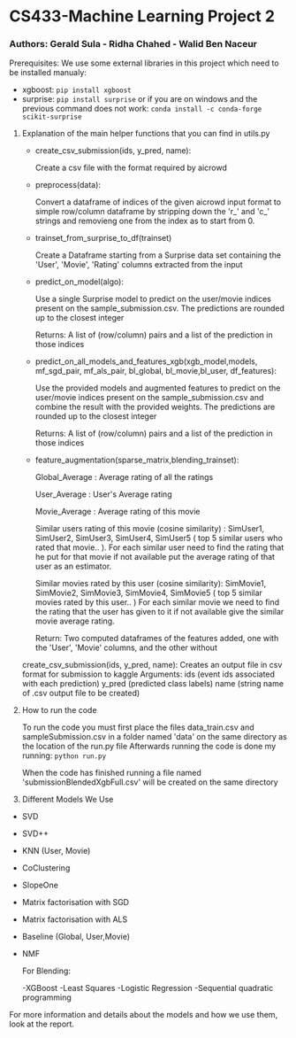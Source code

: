 

# CS433-Machine Learning Project 2

### Authors: Gerald Sula - Ridha Chahed - Walid Ben Naceur

Prerequisites:
We use some external libraries in this project which need to be installed manualy:

- xgboost:
	`pip install xgboost`
- surprise:
	`pip install surprise`
	or if you are on windows and the previous command does not work:
	`conda install -c conda-forge scikit-surprise`
	

1. Explanation of the main helper functions that you can find in utils.py

    - create_csv_submission(ids, y_pred, name):

        Create a csv file with the format required by aicrowd
        
    - preprocess(data):
    
        Convert a dataframe of indices of the given aicrowd input format to simple row/column dataframe by stripping down the 'r_' and 'c_' strings and removieng one from the index as to start from 0.
        
    - trainset_from_surprise_to_df(trainset)
    
        Create a Dataframe starting from a Surprise data set containing the 'User', 'Movie', 'Rating' columns extracted from the input
    
    - predict_on_model(algo):
    
        Use a single Surprise model to predict on the user/movie indices present on the sample_submission.csv. The predictions are rounded up to the closest integer
		
    	Returns:
        A list of (row/column) pairs and a list of the prediction in those indices
            
    - predict_on_all_models_and_features_xgb(xgb_model,models, mf_sgd_pair, mf_als_pair, bl_global, bl_movie,bl_user, df_features):
    
        Use the provided models and augmented features to predict on the user/movie indices present on the sample_submission.csv and combine the result with the provided weights. The predictions are rounded up to the closest integer
		
		Returns:
        A list of (row/column) pairs and a list of the prediction in those indices
        
		

    - feature_augmentation(sparse_matrix,blending_trainset):

	     Global_Average : Average rating of all the ratings
      
	     User_Average : User's Average rating
     
	     Movie_Average : Average rating of this movie
     
	     Similar users rating of this movie (cosine similarity) :
	     SimUser1, SimUser2, SimUser3, SimUser4, SimUser5 ( top 5 similar 		users who rated that movie.. ). 
	     For each similar user need to find the rating that he put for that movie if not available put the average rating of that user as an estimator.
    
	     Similar movies rated by this user (cosine similarity):
	     SimMovie1, SimMovie2, SimMovie3, SimMovie4, SimMovie5 ( top 5 similar movies rated by this user.. )
	     For each similar movie we need to find the rating that the user has given to it if not available give the similar movie average rating.

	    Return:
        Two computed dataframes of the features added, one with the 'User', 'Movie' columns, and the other without
    
  
    
    create_csv_submission(ids, y_pred, name):
        Creates an output file in csv format for submission to kaggle
        Arguments: ids (event ids associated with each prediction)
               y_pred (predicted class labels)
               name (string name of .csv output file to be created)
        
2. How to run the code

    To run the code you must first place the files data_train.csv and sampleSubmission.csv in a folder named 'data' on the same directory as the location of the run.py file
    Afterwards running the code is done my running:
	`python run.py`
    
    When the code has finished running a file named 'submissionBlendedXgbFull.csv' will be created on the same directory
    
	

	
3. Different Models We Use

   

 - SVD
 - SVD++
 - KNN (User, Movie)
 - CoClustering
 - SlopeOne
 - Matrix factorisation with SGD
 - Matrix factorisation with ALS
 - Baseline (Global, User,Movie)
 - NMF
 
	 For Blending:
	 
	-XGBoost
	-Least Squares
	-Logistic Regression
	-Sequential quadratic programming

For more information and details about the models and how we use them, look at the report.
